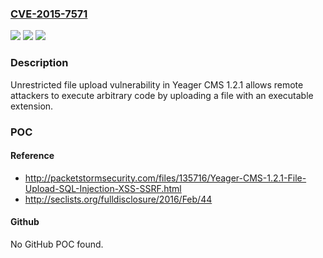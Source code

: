 ### [CVE-2015-7571](https://cve.mitre.org/cgi-bin/cvename.cgi?name=CVE-2015-7571)
![](https://img.shields.io/static/v1?label=Product&message=n%2Fa&color=blue)
![](https://img.shields.io/static/v1?label=Version&message=n%2Fa&color=blue)
![](https://img.shields.io/static/v1?label=Vulnerability&message=n%2Fa&color=brighgreen)

### Description

Unrestricted file upload vulnerability in Yeager CMS 1.2.1 allows remote attackers to execute arbitrary code by uploading a file with an executable extension.

### POC

#### Reference
- http://packetstormsecurity.com/files/135716/Yeager-CMS-1.2.1-File-Upload-SQL-Injection-XSS-SSRF.html
- http://seclists.org/fulldisclosure/2016/Feb/44

#### Github
No GitHub POC found.

